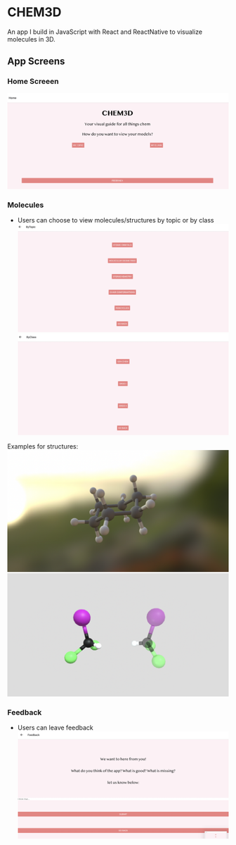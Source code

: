 # CHEM3D

An app I build in JavaScript with React and ReactNative to visualize molecules in 3D.

## App Screens

### Home Screeen
![](https://github.com/rotemarie/CHEM3D/blob/main/screens/home.png)

### Molecules
- Users can choose to view molecules/structures by topic or by class
![](https://github.com/rotemarie/CHEM3D/blob/main/screens/by%20topic.png) ![](https://github.com/rotemarie/CHEM3D/blob/main/screens/by%20class.png)

Examples for structures:
![](https://github.com/rotemarie/CHEM3D/blob/main/screens/chair.png) ![](https://github.com/rotemarie/CHEM3D/blob/main/screens/models.png)
### Feedback
- Users can leave feedback
  ![](https://github.com/rotemarie/CHEM3D/blob/main/screens/feedback.png)

